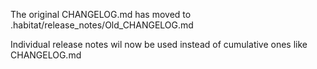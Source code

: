The original CHANGELOG.md has moved to .habitat/release_notes/Old_CHANGELOG.md

Individual release notes wil now be used instead of cumulative ones like CHANGELOG.md

